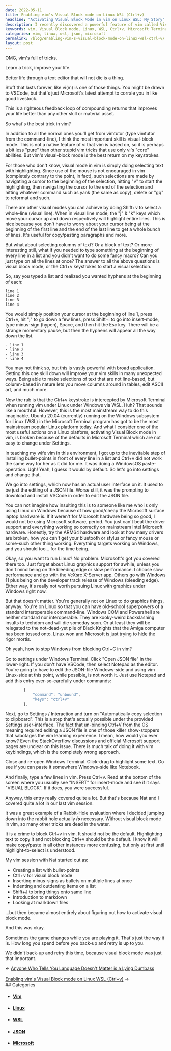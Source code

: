 ```yaml
---
date: 2022-05-11
title: Enabling vim's Visual Block mode on Linux WSL (Ctrl+v)
headline: "Activating Visual Block Mode in vim on Linux WSL: My Story"
description: I recently discovered a powerful feature of vim called Visual Block mode, which allows you to quickly add text to multiple lines. However, this feature wasn't available in the Microsoft Terminal program when running vim under Linux in Windows via WSL. After a few steps, I was determined to figure out how to activate this feature and eventually succeeded. Learn how I overcame the challenge and how you can activate Visual Block mode in vim.
keywords: vim, Visual Block mode, Linux, WSL, Ctrl+v, Microsoft Terminal, Windows, VSCode, JSON, Linux on Windows, VcXsrc X-Server, markdown, files, game, activate
categories: vim, linux, wsl, json, microsoft
permalink: /blog/enabling-vim-s-visual-block-mode-on-linux-wsl-ctrl-v/
layout: post
---
```



OMG, vim's full of tricks.

Learn a trick, improve your life.

Better life through a text editor that will not die is a thing.

Stuff that lasts forever, like vi(m) is one of those things. You might be drawn
to VSCode, but that's just Microsoft's latest attempt to corrale you in like
good livestock.

This is a righteous feedback loop of compounding returns that improves your
life better than any other skill or material asset.

So what's the best trick in vim?

In addition to all the normal ones you'll get from vimtutor (type vimtutor from
the command-line), I think the most important skill is visual-block mode. This
is not a native feature of vi that vim is based on, so it is perhaps a bit less
"pure" than other stupid vim tricks that use only vi's "core" abilities. But
vim's visual-block mode is the best return on my keystrokes.

For those who don't know, visual mode in vim is simply doing selecting text
with highlighting. Since use of the mouse is not encouraged in vim (completely
contrary to the point, in fact), such selections are made by navigating a
cursor to the beginning of the selection, hitting "v" to start the
highlighting, then navigating the cursor to the end of the selection and
hitting whatever command such as yank (the same as copy), delete or "gq" to
reformat and such.

There are other visual modes you can achieve by doing Shift+v to select a
whole-line (visual line). When in visual line mode, the "j" & "k" keys which
move your cursor up and down respectively will highlight entire lines. This is
nice because you don't have to worry about your cursor being at the beginning
of the first line and the end of the last line to get a whole bunch of lines.
It's useful for copy/pasting paragraphs and more.

But what about selecting columns of text? Or a block of text? Or more
interesting still, what if you needed to type something at the beginning of
every line in a list and you didn't want to do some fancy macro? Can you just
type on all the lines at once? The answer to all the above questions is visual
block mode, or the Ctrl+v keystrokes to start a visual selection.

So, say you typed a list and realized you wanted hyphens at the beginning of
each:

    line 1
    line 2
    line 3
    line 4

You would simply position your cursor at the beginning of line 1, press Ctrl+v,
hit "j" to go down a few lines, press Shift+i to go into insert-mode, type
minus-sign (hypen), Space, and then hit the Esc key. There will be a strange
momentary pause, but then the hyphens will appear all the way down the list.

    - line 1
    - line 2
    - line 3
    - line 4

You may not think so, but this is vastly powerful with broad application.
Getting this one skill down will improve your vim skills in many unexpected
ways. Being able to make selections of text that are not line-based, but
column-based in nature lets you move columns around in tables, edit ASCII art,
and much more.

Now the rub is that the Ctrl+v keystroke is intercepted by Microsoft Terminal
when running vim under Linux under Windows via WSL. Huh? That sounds like a
mouthful. However, this is the most mainstream way to do this imaginable.
Ubuntu 20.04 (currently) running on the Windows subsystem for Linux (WSL) in
the Microsoft Terminal program has got to be the most mainstream popular Linux
platform today. And what I consider one of the most useful actions on a Linux
platform, activating Visual Block mode in vim, is broken because of the
defaults in Microsoft Terminal which are not easy to change under Settings.

In teaching my wife vim in this environment, I got up to the inevitable step of
installing bullet-points in front of every line in a list and Ctrl+v did not
work the same way for her as it did for me. It was doing a WindowsOS
paste-operation. Ugh! Yeah, I guess it would by default. So let's go into
settings and change that.

We go into settings, which now has an actual user interface on it. It used to
be just the editing of a JSON file. Worse still, it was the prompting to
download and install VSCode in order to edit the JSON file.

You can not imagine how insulting this is to someone like me who is only using
Linux on Windows because of how good/cheap the Microsoft surface laptop
hardware is. If it weren't for Microsoft hardware being so good, I would not be
using Microsoft software, period. You just can't beat the driver support and
everything working so correctly on mainstream Intel Microsoft hardware.
Honestly, try the ARM64 hardware and look at how many drivers are broken, how
you can't get your bluetooth or stylus or fancy mouse or some-such other thing
working. Everything targets working on Windows, and you should too... for the
time being.

Okay, so you want to run Linux? No problem. Microsoft's got you covered there
too. Just forget about Linux graphics support for awhile, unless you don't mind
being on the bleeding edge or slow performance. I choose slow performance and
go with the VcXsrc X-Server app. Others go with Windows 11 plus being on the
developer track release of Windows (bleeding edge). Either way, it's really not
worth pursuing Linux with graphics under Windows right now.

But that doesn't matter. You're generally not on Linux to do graphics things,
anyway. You're on Linux so that you can have old-school superpowers of a
standard interoperable command-line. Windows COM and Powershell are neither
standard nor interoperable. They are kooky-weird backslashing insults to
techdom and will die someday soon. Or at least they will be relegated to the
not-dead-yet pile of Black Knights that the Amiga computer has been tossed
onto. Linux won and Microsoft is just trying to hide the rigor mortis.

Oh yeah, how to stop Windows from blocking Ctrl+C in vim?

Go to settings under Windows Terminal. Click "Open JSON file" in the
lower-right. If you don't have VSCode, then select Notepad as the editor.
You're going to have to edit the JSON-file Windows-side and using vim
Linux-side at this point, while possible, is not worth it. Just use Notepad and
add this entry ever-so-carefully under commands:

```javascript
        {
            "command": "unbound",
            "keys": "ctrl+v"
        },
```

Next, go to Settings / Interaction and turn on "Automatically copy selection to
clipboard". This is a step that's actually possible under the provided Settings
user-interface. The fact that un-binding Ctrl+V from the OS meaning required
editing a JSON file is one of those killer show-stoppers that sabotages the vim
learning experience. I mean, how would you ever know? Even the StackOverflow
discussions and official Microsoft support pages are unclear on this issue.
There is much talk of doing it with vim keybindings, which is the completely
wrong approach.

Close and re-open Windows Terminal. Click-drag to highlight some text. Go see
if you can paste it somewhere Windows-side like Notebook.

And finally, type a few lines in vim. Press Ctrl+v. Read at the bottom of the
screen where you usually see "INSERT" for insert-mode and see if it says
"VISUAL BLOCK". If it does, you were successful.

Anyway, this entry really covered quite a lot. But that's because Nat and I
covered quite a lot in our last vim session.

It was a great example of a Rabbit-Hole evaluation where I decided jumping down
into the rabbit hole actually ***is*** necessary. Without visual block mode in
vim, so many other tricks are dead in the water.

It is a crime to block Ctrl+v in vim. It should not be the default.
Highlighting text to copy it and not blocking Ctrl+v should be the default. I
know it will make copy/paste in all other instances more confusing, but only at
first until highlight-to-select is understood.

My vim session with Nat started out as:

- Creating a list with bullet-points
- Ctrl+v for visual block mode
- Inserting minus-signs as bullets on multiple lines at once
- Indenting and outdenting items on a list
- Shift+J to bring things onto same line
- Introduction to markdown
- Looking at markdown files

...but then became almost entirely about figuring out how to activate visual
block mode.

And this was okay.

Sometimes the game changes while you are playing it. That's just the way it is.
How long you spend before you back-up and retry is up to you.

We didn't back-up and retry this time, because visual block mode was just that
important.

<div class="arrow-links"><div class="post-nav-prev"><span class="arrow">&larr;&nbsp;</span><a href="/blog/anyone-who-tells-you-language-doesn-t-matter-is-a-lying-dumbass/">Anyone Who Tells You Language Doesn't Matter is a Lying Dumbass</a></div> &nbsp; <div class="post-nav-next"><a href="/blog/enabling-vim-s-visual-block-mode-on-linux-wsl-ctrl-v/">Enabling vim's Visual Block mode on Linux WSL (Ctrl+v)</a><span class="arrow">&nbsp;&rarr;</span></div></div>
## Categories

<ul>
<li><h4><a href='/vim/'>Vim</a></h4></li>
<li><h4><a href='/linux/'>Linux</a></h4></li>
<li><h4><a href='/wsl/'>WSL</a></h4></li>
<li><h4><a href='/json/'>JSON</a></h4></li>
<li><h4><a href='/microsoft/'>Microsoft</a></h4></li></ul>